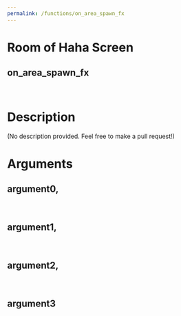 ```yaml
---
permalink: /functions/on_area_spawn_fx
---
```

# Room of Haha Screen  
## on_area_spawn_fx  
&nbsp;  
# Description  
(No description provided. Feel free to make a pull request!) 
&nbsp;  
# Arguments
## argument0, 

&nbsp;  
## argument1, 

&nbsp;  
## argument2, 

&nbsp;  
## argument3

&nbsp;  


